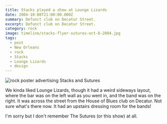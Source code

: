```yaml
---
title: Stacks played a show at Lounge Lizards
date: 2004-10-08T21:00:00.000Z
summary: Defunct club on Decatur Street.
excerpt: Defunct club on Decatur Street.
category: rock
image: timeline/stacks-flyer-sutures-oct-8-2004.jpg
tags:
  - post 
  - New Orleans
  - rock
  - Stacks
  - Lounge Lizards
  - design
---
```


![rock poster advertising Stacks and Sutures](/static/img/rock/stacks-flyer-sutures-oct-8-2004.jpg "rock poster advertising Stacks and Sutures")

We kinda liked Lounge Lizards, though it had a weird sideways layout, where the bar was on the left wall as you went in, and the band was on the right. It was across the street from the House of Blues club on Decatur. Not sure what's there now. It had an upstairs dressing room for the bands! 

I'm sorry but I don't remember The Sutures (or this show) at all.


